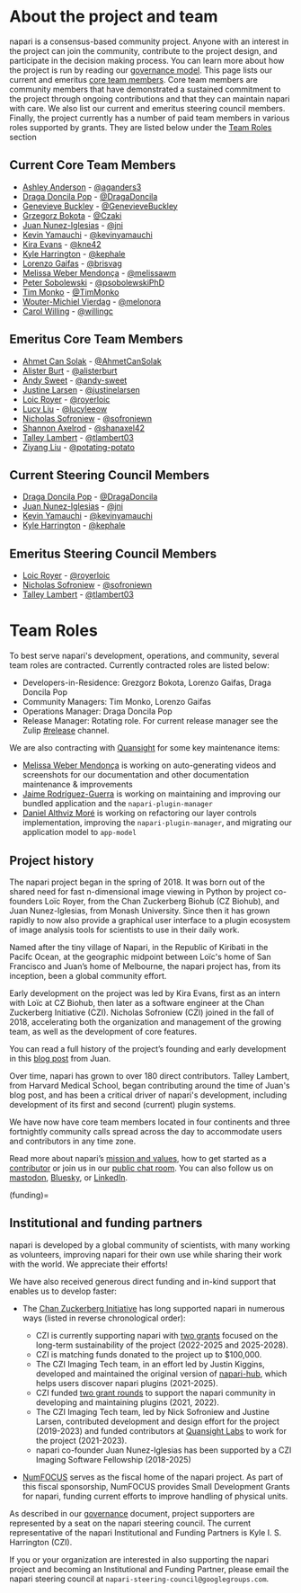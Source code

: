 # About the project and team

napari is a consensus-based community project. Anyone with an interest in the project can join the community, contribute to the project design, and participate in the decision making process. You can learn more about how the project is run by reading our [governance model](napari-governance). This page lists our current and emeritus [core team members](governance.md#core-team-members). Core team members are community members that have demonstrated a sustained commitment to the project through ongoing contributions and that they can maintain napari with care. We also list our current and emeritus steering council members. Finally, the project currently has a number of paid team members in various roles supported by grants. They are listed below under the [Team Roles](#team-roles) section 

## Current Core Team Members

- [Ashley Anderson](https://github.com/napari/napari/commits?author=aganders3) - [@aganders3](https://github.com/aganders3)
- [Draga Doncila Pop](https://github.com/napari/napari/commits?author=DragaDoncila) - [@DragaDoncila](https://github.com/DragaDoncila)
- [Genevieve Buckley](https://github.com/napari/napari/commits?author=GenevieveBuckley) - [@GenevieveBuckley](https://github.com/GenevieveBuckley)
- [Grzegorz Bokota](https://github.com/napari/napari/commits?author=Czaki) - [@Czaki](https://github.com/Czaki)
- [Juan Nunez-Iglesias](https://github.com/napari/napari/commits?author=jni) - [@jni](https://github.com/jni)
- [Kevin Yamauchi](https://github.com/napari/napari/commits?author=kevinyamauchi) - [@kevinyamauchi](https://github.com/kevinyamauchi)
- [Kira Evans](https://github.com/napari/napari/commits?author=kne42) - [@kne42](https://github.com/kne42)
- [Kyle Harrington](https://github.com/napari/napari/commits?author=kephale) - [@kephale](https://github.com/kephale)
- [Lorenzo Gaifas](https://github.com/napari/napari/commits?author=brisvag) - [@brisvag](https://github.com/brisvag)
- [Melissa Weber Mendonça](https://github.com/napari/napari/commits?author=melissawm) - [@melissawm](https://github.com/melissawm)
- [Peter Sobolewski](https://github.com/napari/napari/commits?author=psobolewskiPhD) - [@psobolewskiPhD](https://github.com/psobolewskiPhD)
- [Tim Monko](https://github.com/napari/napari/commits?author:timmonko) - [@TimMonko](https://github.com/TimMonko)
- [Wouter-Michiel Vierdag](https://github.com/napari/napari/commits?author=melonora) - [@melonora](https://github.com/melonora)
- [Carol Willing](https://github.com/napari/napari/commits?author=willingc) - [@willingc](https://github.com/willingc)


## Emeritus Core Team Members

- [Ahmet Can Solak](https://github.com/napari/napari/commits?author=AhmetCanSolak) - [@AhmetCanSolak](https://github.com/AhmetCanSolak)
- [Alister Burt](https://github.com/napari/napari/commits?author=alisterburt) - [@alisterburt](https://github.com/alisterburt)
- [Andy Sweet](https://github.com/napari/napari/commits?author=andy-sweet) - [@andy-sweet](https://github.com/andy-sweet)
- [Justine Larsen](https://github.com/napari/napari/commits?author=justinelarsen) - [@justinelarsen](https://github.com/justinelarsen)
- [Loic Royer](https://github.com/napari/napari/commits?author=royerloic) - [@royerloic](https://github.com/royerloic)
- [Lucy Liu](https://github.com/napari/napari/commits?author=lucyleeow) - [@lucyleeow](https://github.com/lucyleeow)
- [Nicholas Sofroniew](https://github.com/napari/napari/commits?author=sofroniewn) - [@sofroniewn](https://github.com/sofroniewn)
- [Shannon Axelrod](https://github.com/napari/napari/commits?author=shanaxel42) - [@shanaxel42](https://github.com/shanaxel42)
- [Talley Lambert](https://github.com/napari/napari/commits?author=tlambert03) - [@tlambert03](https://github.com/tlambert03)
- [Ziyang Liu](https://github.com/napari/napari/commits?author=potating-potato) - [@potating-potato](https://github.com/potating-potato)

## Current Steering Council Members

- [Draga Doncila Pop](https://github.com/napari/napari/commits?author=DragaDoncila) - [@DragaDoncila](https://github.com/DragaDoncila)
- [Juan Nunez-Iglesias](https://github.com/napari/napari/commits?author=jni) - [@jni](https://github.com/jni)
- [Kevin Yamauchi](https://github.com/napari/napari/commits?author=kevinyamauchi) - [@kevinyamauchi](https://github.com/kevinyamauchi)
- [Kyle Harrington](https://github.com/napari/napari/commits?author=kephale) - [@kephale](https://github.com/kephale)

## Emeritus Steering Council Members

- [Loic Royer](https://github.com/napari/napari/commits?author=royerloic) - [@royerloic](https://github.com/royerloic)
- [Nicholas Sofroniew](https://github.com/napari/napari/commits?author=sofroniewn) - [@sofroniewn](https://github.com/sofroniewn)
- [Talley Lambert](https://github.com/napari/napari/commits?author=tlambert03) - [@tlambert03](https://github.com/tlambert03)

# Team Roles

To best serve napari's development, operations, and community, several team roles are contracted. Currently contracted roles are listed below:

- Developers-in-Residence: Grezgorz Bokota, Lorenzo Gaifas, Draga Doncila Pop
- Community Managers: Tim Monko, Lorenzo Gaifas
- Operations Manager: Draga Doncila Pop
- Release Manager: Rotating role. For current release manager see the Zulip [#release](https://napari.zulipchat.com/#narrow/channel/215289-release) channel.

We are also contracting with [Quansight](https://quansight.com/) for some key maintenance items:

- [Melissa Weber Mendonça](https://github.com/melissawm) is working on auto-generating videos and screenshots for our documentation and other documentation maintenance & improvements
- [Jaime Rodríguez-Guerra](https://github.com/jaimergp) is working on maintaining and improving our bundled application and the `napari-plugin-manager`
- [Daniel Althviz Moré](https://github.com/dalthviz) is working on refactoring our layer controls implementation, improving the `napari-plugin-manager`, and migrating our application model to `app-model`

## Project history

The napari project began in the spring of 2018. It was born out of the shared need for fast n-dimensional image viewing in Python by project co-founders Loïc Royer, from the Chan Zuckerberg Biohub (CZ Biohub), and Juan Nunez-Iglesias, from Monash University. Since then it has grown rapidly to now also provide a graphical user interface to a plugin ecosystem of image analysis tools for scientists to use in their daily work.

Named after the tiny village of Napari, in the Republic of Kiribati in the Pacifc Ocean, at the geographic midpoint between Loïc's home of San Francisco and Juan’s home of Melbourne, the napari project has, from its inception, been a global community effort.

Early development on the project was led by Kira Evans, first as an intern with Loïc at CZ Biohub, then later as a software engineer at the Chan Zuckerberg Initiative (CZI). Nicholas Sofroniew (CZI) joined in the fall of 2018, accelerating both the organization and management of the growing team, as well as the development of core features.

You can read a full history of the project’s founding and early development in this [blog post](https://ilovesymposia.com/2019/10/24/introducing-napari-a-fast-n-dimensional-image-viewer-in-python/) from Juan.

Over time, napari has grown to over 180 direct contributors. Talley Lambert,
from Harvard Medical School, began contributing around the time of Juan's blog
post, and has been a critical driver of napari's development, including
development of its first and second (current) plugin systems.

We have now have core team members located in four continents and three
fortnightly community calls spread across the day to accommodate users
and contributors in any time zone.

Read more about napari’s [mission and values](mission-and-values), how to get
started as a [contributor](napari-contributing) or join us in our
[public chat room](https://napari.zulipchat.com/login/). You can also follow us
on [mastodon](https://fosstodon.org/@napari),
[Bluesky](http://bsky.app/profile/napari.org), or
[LinkedIn](https://www.linkedin.com/company/napari).

(funding)=
## Institutional and funding partners

napari is developed by a global community of scientists, with many working as
volunteers, improving napari for their own use while sharing their work with
the world. We appreciate their efforts!

We have also received generous direct funding and in-kind support that
enables us to develop faster:

- The [Chan Zuckerberg Initiative] has long supported napari in numerous ways
  (listed in reverse chronological order):

  - CZI is currently supporting napari with [two grants][sustainability]
    focused on the long-term sustainability of the project (2022-2025 and
    2025-2028).
  - CZI is matching funds donated to the project up to $100,000.
  - The CZI Imaging Tech team, in an effort led by Justin Kiggins, developed
    and maintained the original version of [napari-hub], which helps users
    discover napari plugins (2021-2025).
  - CZI funded [two grant rounds][napari-plugin-grants] to support the napari
    community in developing and maintaining plugins (2021, 2022).
  - The CZI Imaging Tech team, led by Nick Sofroniew and Justine Larsen,
    contributed development and design effort for the project (2019-2023) and
    funded contributors at [Quansight Labs](https://labs.quansight.org)
    to work for the project (2021-2023).
  - napari co-founder Juan Nunez-Iglesias has been supported by a
    CZI Imaging Software Fellowship (2018-2025)

- [NumFOCUS] serves as the fiscal home of the napari project. As part of this
  fiscal sponsorship, NumFOCUS provides Small Development Grants for napari,
  funding current efforts to improve handling of physical units.

As described in our [governance](governance) document, project supporters are
represented by a seat on the napari steering council. The current
representative of the napari Institutional and Funding Partners is Kyle I. S.
Harrington (CZI).

If you or your organization are interested in also supporting the napari project and becoming an Institutional and Funding Partner, please email the napari steering council at `napari-steering-council@googlegroups.com`.

[Chan Zuckerberg Initiative]: https://chanzuckerberg.com/science
[sustainability]: https://chanzuckerberg.com/science/programs-resources/imaging/napari/seeding-sustainability-for-the-napari-project/
[napari-hub]: https://napari-hub.org
[napari-plugin-grants]: https://chanzuckerberg.com/rfa/napari-plugin-grants/
[NumFOCUS]: https://numfocus.org
